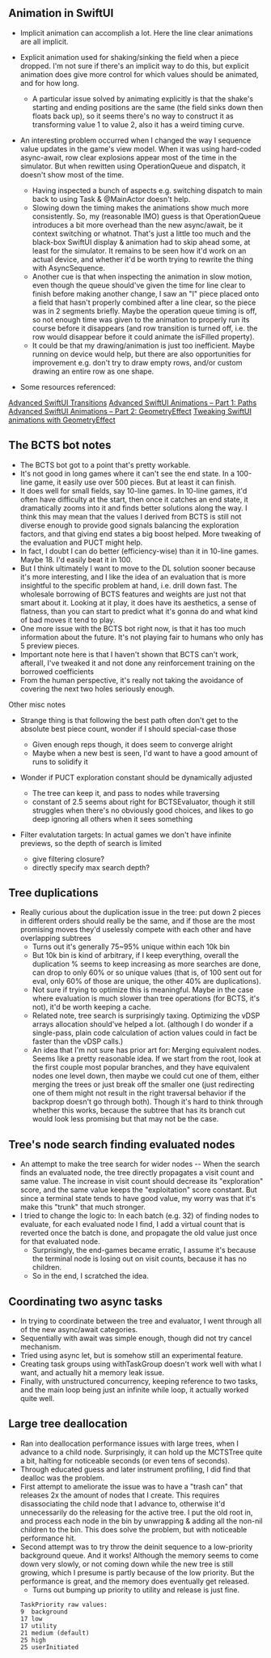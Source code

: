 

## Animation in SwiftUI

- Implicit animation can accomplish a lot.  Here the line clear animations are
  all implicit.
- Explicit animation used for shaking/sinking the field when a piece dropped.
  I'm not sure if there's an implicit way to do this, but explicit animation
  does give more control for which values should be animated, and for how long.
    - A particular issue solved by animating explicitly is that the shake's
      starting and ending positions are the same (the field sinks down then
      floats back up), so it seems there's no way to construct it as
      transforming value 1 to value 2, also it has a weird timing curve.

- An interesting problem occurred when I changed the way I sequence value
  updates in the game's view model.  When it was using hard-coded async-await,
  row clear explosions appear most of the time in the simulator.  But when
  rewitten using OperationQueue and dispatch, it doesn't show most of the time.
    - Having inspected a bunch of aspects e.g. switching dispatch to main back
      to using Task & @MainActor doesn't help.
    - Slowing down the timing makes the animations show much more consistently.
      So, my (reasonable IMO) guess is that OperationQueue introduces a bit
      more overhead than the new async/await, be it context switching or
      whatnot.  That's just a little too much and the black-box SwiftUI display
      & animation had to skip ahead some, at least for the simulator.  It
      remains to be seen how it'd work on an actual device, and whether it'd be
      worth trying to rewrite the thing with AsyncSequence.
    - Another cue is that when inspecting the animation in slow motion, even
      though the queue should've given the time for line clear to finish before
      making another change, I saw an "I" piece placed onto a field that hasn't
      properly combined after a line clear, so the piece was in 2 segments
      briefly.  Maybe the operation queue timing is off, so not enough time was
      given to the animation to properly run its course before it disappears
      (and row transition is turned off, i.e. the row would disappear before it
      could animate the isFilled property).
    - It could be that my drawing/animation is just too inefficient.  Maybe
      running on device would help, but there are also opportunities for
      improvement e.g. don't try to draw empty rows, and/or custom drawing an
      entire row as one shape.

- Some resources referenced:

[Advanced SwiftUI Transitions](https://swiftui-lab.com/advanced-transitions/)
[Advanced SwiftUI Animations – Part 1: Paths](https://swiftui-lab.com/swiftui-animations-part1/)
[Advanced SwiftUI Animations – Part 2: GeometryEffect](https://swiftui-lab.com/swiftui-animations-part2/)
[Tweaking SwiftUI animations with GeometryEffect](https://nerdyak.tech/development/2019/08/29/tweaking-animations-with-GeometryEffect.html)


## The BCTS bot notes

- The BCTS bot got to a point that's pretty workable.
- It's not good in long games where it can't see the end state.  In a 100-line
  game, it easily use over 500 pieces.  But at least it can finish.
- It does well for small fields, say 10-line games.  In 10-line games, it'd often
  have difficulty at the start, then once it catches an end state, it dramatically
  zooms into it and finds better solutions along the way.  I think this may mean
  that the values I derived from BCTS is still not diverse enough to provide good
  signals balancing the exploration factors, and that giving end states a big
  boost helped.  More tweaking of the evaluation and PUCT might help.
- In fact, I doubt I can do better (efficiency-wise) than it in 10-line games.
  Maybe 18.  I'd easily beat it in 100.
- But I think ultimately I want to move to the DL solution sooner because it's
  more interesting, and I like the idea of an evaluation that is more insightful
  to the specific problem at hand, i.e. drill down fast.  The wholesale borrowing
  of BCTS features and weights are just not that smart about it.  Looking at it
  play, it does have its aesthetics, a sense of flatness, than you can start to
  predict what it's gonna do and what kind of bad moves it tend to play.
- One more issue with the BCTS bot right now, is that it has too much information
  about the future.  It's not playing fair to humans who only has 5 preview pieces.
- Important note here is that I haven't shown that BCTS can't work, afterall, I've
  tweaked it and not done any reinforcement training on the borrowed coefficients
- From the human perspective, it's really not taking the avoidance of covering the
  next two holes seriously enough.

Other misc notes

- Strange thing is that following the best path often don't get to the absolute
  best piece count, wonder if I should special-case those
    - Given enough reps though, it does seem to converge alright
    - Maybe when a new best is seen, I'd want to have a good amount
      of runs to solidify it

- Wonder if PUCT exploration constant should be dynamically adjusted
    - The tree can keep it, and pass to nodes while traversing
    - constant of 2.5 seems about right for BCTSEvaluator, though it still
      struggles when there's no obviously good choices, and likes to go
      deep ignoring all others when it sees something

- Filter evalutation targets: In actual games we don't have infinite previews,
  so the depth of search is limited
    - give filtering closure?
    - directly specify max search depth?


## Tree duplications

- Really curious about the duplication issue in the tree: put down 2 pieces in
  different orders should really be the same, and if those are the most promising
  moves they'd uselessly compete with each other and have overlapping subtrees
    - Turns out it's generally 75~95% unique within each 10k bin
    - But 10k bin is kind of arbitrary, if I keep everything, overall the
      duplication % seems to keep increasing as more searches are done, can drop
      to only 60% or so unique values (that is, of 100 sent out for eval, only
      60% of those are unique, the other 40% are duplications).
    - Not sure if trying to optimize this is meaningful.  Maybe in the case
      where evaluation is much slower than tree operations (for BCTS, it's not),
      it'd be worth keeping a cache.
    - Related note, tree search is surprisingly taxing.  Optimizing the vDSP
      arrays allocation should've helped a lot.  (although I do wonder if a
      single-pass, plain code calculation of action values could in fact be
      faster than the vDSP calls.)
    - An idea that I'm not sure has prior art for:  Merging equivalent nodes.
      Seems like a pretty reasonable idea.  If we start from the root, look at
      the first couple most popular branches, and they have equivalent nodes
      one level down, then maybe we could cut one of them, either merging the
      trees or just break off the smaller one (just redirecting one of them
      might not result in the right traversal behavior if the backprop doesn't
      go through both).  Though it's hard to think through whether this works,
      because the subtree that has its branch cut would look less promising but
      that may not be the case.


## Tree's node search finding evaluated nodes

- An attempt to make the tree search for wider nodes -- When the search finds
  an evaluated node, the tree directly propagates a visit count and same value.
  The increase in visit count should decrease its "exploration" score, and the
  same value keeps the "exploitation" score constant.  But since a terminal
  state tends to have good value, my worry was that it's make this "trunk" that
  much stronger.
- I tried to change the logic to:  In each batch (e.g. 32) of finding nodes to
  evaluate, for each evaluated node I find, I add a virtual count that is
  reverted once the batch is done, and propagate the old value just once for
  that evaluated node.
    - Surprisingly, the end-games became erratic, I assume it's because the
      terminal node is losing out on visit counts, because it has no children.
    - So in the end, I scratched the idea.
  

## Coordinating two async tasks

- In trying to coordinate between the tree and evaluator, I went through all
  of the new async/await categories.
- Sequentially with await was simple enough, though did not try cancel mechanism.
- Tried using async let, but is somehow still an experimental feature.
- Creating task groups using withTaskGroup doesn't work well with what I want,
  and actually hit a memory leak issue.
- Finally, with unstructured concurrency, keeping reference to two tasks, and
  the main loop being just an infinite while loop, it actually worked quite well.


## Large tree deallocation

- Ran into deallocation performance issues with large trees, when I advance to
  a child node.  Surprisingly, it can hold up the MCTSTree quite a bit, halting
  for noticeable seconds (or even tens of seconds).
- Through educated guess and later instrument profiling, I did find that dealloc
  was the problem.
- First attempt to ameliorate the issue was to have a "trash can" that releases
  2x the amount of nodes that I create.  This requires disassociating the child
  node that I advance to, otherwise it'd unnecessarily do the releasing for the
  active tree.  I put the old root in, and process each node in the bin by
  unwrapping & adding all the non-nil children to the bin.  This does solve the
  problem, but with noticeable performance hit.
- Second attempt was to try throw the deinit sequence to a low-priority background
  queue.  And it works!  Although the memory seems to come down very slowly,
  or not coming down while the new tree is still growing, which I presume is
  partly because of the low priority.  But the performance is great, and the
  memory does eventually get released.
    - Turns out bumping up priority to utility and release is just fine.
    ```
    TaskPriority raw values:
    9  background
    17 low
    17 utility
    21 medium (default)
    25 high
    25 userInitiated
    ```


